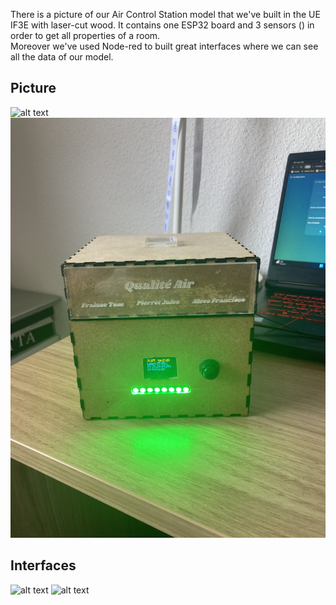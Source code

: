 There is a picture of our Air Control Station model that we've built in the UE IF3E with laser-cut wood. It contains one ESP32 board and 3 sensors ()  in order to get all properties of a room. 
<br>Moreover we've used Node-red to built great interfaces where we can see all the data of our model.

## Picture
![alt text](https://github.com/cqptomii/IF3B-Project/blob/b3b14be8c7742d64709ac5c383065221b0350d55/IMG_2555.JPG)
![alt text](https://github.com/cqptomii/IF3B-Project/blob/b3b14be8c7742d64709ac5c383065221b0350d55/IMG_2556.JPG)

## Interfaces

![alt text](https://github.com/cqptomii/IF3B-Project/blob/b3b14be8c7742d64709ac5c383065221b0350d55/Capture%20d'%C3%A9cran%202024-04-04%20125003.png)
![alt text](https://github.com/cqptomii/IF3B-Project/blob/b3b14be8c7742d64709ac5c383065221b0350d55/Capture%20d'%C3%A9cran%202024-04-04%20125204.png)

